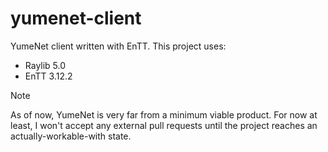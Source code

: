 # yumenet-client
YumeNet client written with EnTT. This project uses:

- Raylib 5.0
- EnTT 3.12.2

> [!NOTE]
> As of now, YumeNet is very far from a minimum viable product.
> For now at least, I won't accept any external pull requests until the project reaches an actually-workable-with state.
